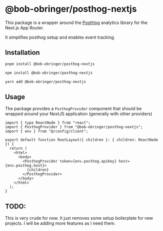 # @bob-obringer/posthog-nextjs

This package is a wrapper around the [PostHog](https://posthog.com/) analytics library for the Next.js App Router.

It simplifies posthog setup and enables event tracking.

## Installation

```bash
pnpm install @bob-obringer/posthog-nextjs
```

```bash
npm install @bob-obringer/posthog-nextjs
```

```bash
yarn add @bob-obringer/posthog-nextjs
```

## Usage

The package provides a `PosthogProvider` component that should be
wrapped around your NextJS application (generally with other providers)

```tsx
import { type ReactNode } from "react";
import { PosthogProvider } from "@bob-obringer/posthog-nextjs";
import { env } from "@/config/client";

export default function RootLayout({ children }: { children: ReactNode }) {
  return (
    <html>
      <body>
        <PosthogProvider token={env.posthog.apiKey} host={env.posthog.host}>
          {children}
        </PosthogProvider>
      </body>
    </html>
  );
}
```

## TODO:

This is very crude for now. It just removes some setup boilerplate for new projects. I will be adding more features as I need them.
